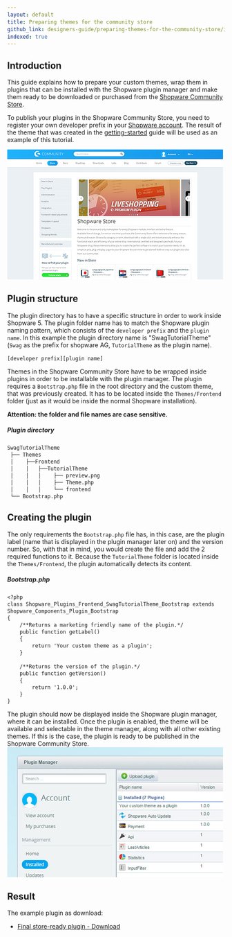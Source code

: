 ```yaml
---
layout: default
title: Preparing themes for the community store
github_link: designers-guide/preparing-themes-for-the-community-store/index.md
indexed: true
---
```


## Introduction
This guide explains how to prepare your custom themes, wrap them in plugins that can be installed with the Shopware plugin manager and make them ready to be downloaded or purchased from the [Shopware Community Store](http://store.shopware.com/en/).

To publish your plugins in the Shopware Community Store, you need to register your own developer prefix in your [Shopware account](https://account.shopware.com). The result of the theme that was created in the [getting-started](../getting-started/) guide will be used as an example of this tutorial.

![community store image](img-store.jpg)

## Plugin structure
The plugin directory has to have a specific structure in order to work inside Shopware 5. The plugin folder name has to match the Shopware plugin naming pattern, which consists of the `developer prefix` and the `plugin name`. In this example the plugin directory name is "SwagTutorialTheme" (`Swag` as the prefix for shopware AG, `TutorialTheme` as the plugin name).

```
[developer prefix][plugin name]
```

Themes in the Shopware Community Store have to be wrapped inside plugins in order to be installable with the plugin manager. The plugin requires a `Bootstrap.php` file in the root directory and the custom theme, that was previously created. It has to be located inside the `Themes/Frontend` folder (just as it would be inside the normal Shopware installation).

**Attention: the folder and file names are case sensitive.**


##### Plugin directory
```
SwagTutorialTheme
 ├── Themes
 │    ├──Frontend
 │    │   ├──TutorialTheme
 │    │   │    ├── preview.png
 │    │   │    ├── Theme.php
 │    │   │    └── frontend
 └── Bootstrap.php
```

## Creating the plugin

The only requirements the `Bootstrap.php` file has, in this case, are the plugin label (name that is displayed in the plugin manager later on) and the version number. So, with that in mind, you would create the file and add the 2 required functions to it. Because the `TutorialTheme` folder is located inside the `Themes/Frontend`, the plugin automatically detects its content.

##### Bootstrap.php
```
<?php
class Shopware_Plugins_Frontend_SwagTutorialTheme_Bootstrap extends Shopware_Components_Plugin_Bootstrap
{
    /**Returns a marketing friendly name of the plugin.*/
    public function getLabel()
    {
        return 'Your custom theme as a plugin';
    }

    /**Returns the version of the plugin.*/
    public function getVersion()
    {
        return '1.0.0';
    }
}
```

The plugin should now be displayed inside the Shopware plugin manager, where it can be installed. Once the plugin is enabled, the theme will be available and selectable in the theme manager, along with all other existing themes. If this is the case, the plugin is ready to be published in the Shopware Community Store.
![Inside the plugin manager](img-pm.jpg)

## Result
The example plugin as download:

+   [Final store-ready plugin - Download](SwagTutorialTheme.zip)
